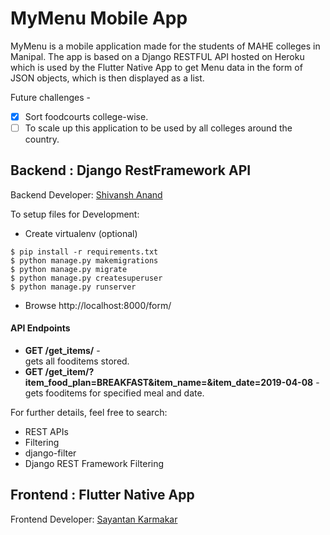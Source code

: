 # MyMenu Mobile App

MyMenu is a mobile application made for the students of MAHE colleges in Manipal. The app is based on a Django RESTFUL API hosted on Heroku which is used by the Flutter Native App to get Menu data in the form of JSON objects, which is then displayed as a list.

Future challenges - 
- [x] Sort foodcourts college-wise.
- [ ] To scale up this application to be used by all colleges around the country.

## Backend : Django RestFramework API

Backend Developer: [Shivansh Anand](https://github/code-xD/)

To setup files for Development: </br>
- Create virtualenv (optional)
```
$ pip install -r requirements.txt
$ python manage.py makemigrations
$ python manage.py migrate
$ python manage.py createsuperuser
$ python manage.py runserver
```
- Browse http://localhost:8000/form/ </br>

#### API Endpoints
- **GET /get_items/** - </br> gets all fooditems stored.
- **GET /get_item/?item_food_plan=BREAKFAST&item_name=&item_date=2019-04-08** - </br> gets fooditems for specified meal and date.

For further details, feel free to search:
- REST APIs
- Filtering
- django-filter
- Django REST Framework Filtering

## Frontend : Flutter Native App

Frontend Developer: [Sayantan Karmakar](https://github.com/sayantank/)


